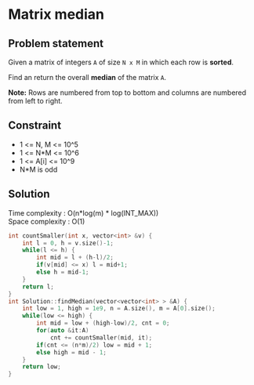 # Matrix median

## Problem statement

Given a matrix of integers `A` of size `N x M` in which each row is **sorted**.

Find an return the overall **median** of the matrix `A`.

**Note:** Rows are numbered from top to bottom and columns are numbered from left to right.

## Constraint

- 1 <= N, M <= 10^5
- 1 <= N\*M <= 10^6
- 1 <= A[i] <= 10^9
- N\*M is odd

## Solution

Time complexity : O(n\*log(m) \* log(INT_MAX))  
Space complexity : O(1)

```cpp
int countSmaller(int x, vector<int> &v) {
    int l = 0, h = v.size()-1;
    while(l <= h) {
        int mid = l + (h-l)/2;
        if(v[mid] <= x) l = mid+1;
        else h = mid-1;
    }
    return l;
}
int Solution::findMedian(vector<vector<int> > &A) {
    int low = 1, high = 1e9, n = A.size(), m = A[0].size();
    while(low <= high) {
        int mid = low + (high-low)/2, cnt = 0;
        for(auto &it:A)
            cnt += countSmaller(mid, it);
        if(cnt <= (n*m)/2) low = mid + 1;
        else high = mid - 1;
    }
    return low;
}
```
